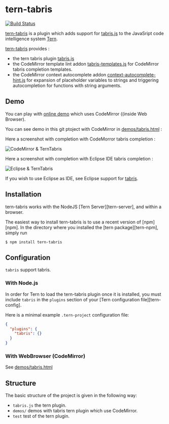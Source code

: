 # tern-tabris

[![Build Status](https://secure.travis-ci.org/angelozerr/tern-tabris.png)](http://travis-ci.org/angelozerr/tern-tabris)

[tern-tabris](https://github.com/angelozerr/tern-tabris) is a plugin which adds support for [tabris.js](https://github.com/eclipsesource/tabris-js) to the JavaSript code intelligence system [Tern](http://ternjs.net/).

[tern-tabris](https://github.com/angelozerr/tern-tabris) provides :

 * the tern tabris plugin [tabris.js](https://github.com/angelozerr/tern-tabris/blob/master/tabris.js)
 * the CodeMirror template lint addon [tabris-templates.js](https://github.com/angelozerr/tern-tabris/blob/master/codemirror/addon/hint/javascript/tabris-templates.js) for CodeMirror tabris completion templates.
 * the CodeMirror context autocomplete addon [context-autocomplete-hint.js](https://github.com/angelozerr/tern-tabris/blob/master/codemirror/addon/hint/context-autocomplete-hint.js) for expansion of placeholder variables to strings and triggering autocompletion for functions with string arguments.
 
## Demo

You can play with [online demo](http://codemirror-java.opensagres.eu.cloudbees.net/codemirror-javascript/demo/tabris.html) which uses CodeMirror ((inside Web Browser).

You can see demo in this git ptoject with CodeMirror in  [demos/tabris.html](https://github.com/angelozerr/tern-tabris/blob/master/demos/tabris.html) :

Here a screenshot with completion with CodeMorror tabris completion :
 
![CodeMirror & TernTabris](https://github.com/angelozerr/tern-tabris/wiki/images/TernTabrisWithCodeMirror.png)

Here a screenshot with completion with Eclipse IDE tabris completion :

![Eclipse & TernTabris](https://github.com/angelozerr/tern-tabris/wiki/images/TernTabrisWithEclipse.png)

If you wish to use Eclipse as IDE, see Eclipse support for [tabris](https://github.com/angelozerr/tern.java/wiki/Tern-&-tabris-support).

## Installation

tern-tabris works with the NodeJS [Tern Server][tern-server], and within a browser.

The easiest way to install tern-tabris is to use a recent version of
[npm][npm]. In the directory where you installed the [tern package][tern-npm],
simply run

```
$ npm install tern-tabris
```

## Configuration

`tabris` support tabris.

### With Node.js

In order for Tern to load the tern-tabris plugin once it is installed, you must
include `tabris` in the `plugins` section of your [Tern configuration
file][tern-config].

Here is a minimal example `.tern-project` configuration file:

```json
{
  "plugins": {
    "tabris": {}
  }
}
```

### With WebBrowser (CodeMirror)

See [demos/tabris.html](https://github.com/angelozerr/tern-tabris/blob/master/demos/tabris.html)

## Structure

The basic structure of the project is given in the following way:

* `tabris.js` the tern plugin.
* `demos/` demos with tabris tern plugin which use CodeMirror.
* `test` test of the tern plugin.
